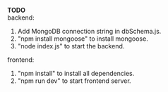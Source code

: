 **TODO**<br>
backend:
1. Add MongoDB connection string in dbSchema.js.
2. "npm install mongoose" to install mongoose.
3. "node index.js" to start the backend.

frontend:
1. "npm install" to install all dependencies.
2. "npm run dev" to start frontend server.
